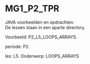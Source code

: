 # MG1_P2_TPR
JAVA voorbeelden en opdrachten.  
De lessen staan in een aparte directory.


Voorbeeld: P2_L5_LOOPS_ARRAYS. 

periode: P2. 

les: L5. 
Onderwerp: LOOPS_ARRAYS



